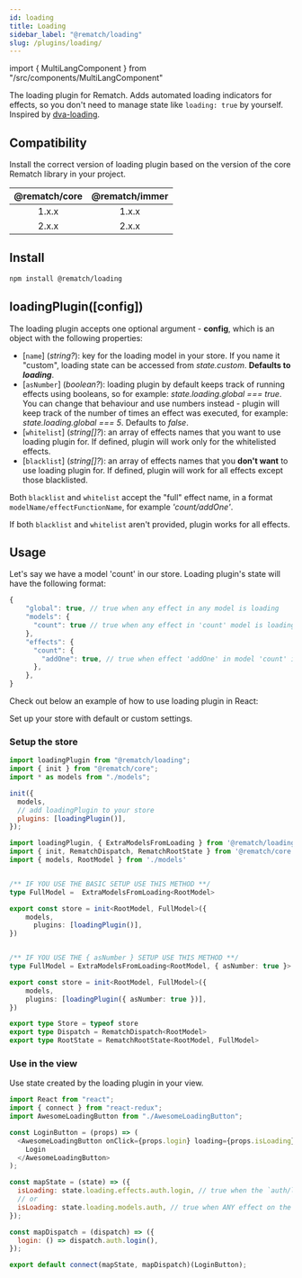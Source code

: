 ```yaml
---
id: loading
title: Loading
sidebar_label: "@rematch/loading"
slug: /plugins/loading/
---
```


import { MultiLangComponent } from "/src/components/MultiLangComponent"

The loading plugin for Rematch. Adds automated loading indicators for effects, so you don't need to manage state like `loading: true` by yourself. Inspired by [dva-loading](https://github.com/dvajs/dva/tree/master/packages/dva-loading).

## Compatibility

Install the correct version of loading plugin based on the version of the core Rematch library in your project.

| @rematch/core | @rematch/immer |
| :-----------: | :------------: |
|     1.x.x     |     1.x.x      |
|     2.x.x     |     2.x.x      |

## Install

```bash npm2yarn
npm install @rematch/loading
```

## loadingPlugin([config])

The loading plugin accepts one optional argument - **config**, which is an object with the following properties:

- [`name`] (_string?_): key for the loading model in your store. If you name it "custom", loading state can be accessed from _state.custom_. **Defaults to _loading_**.
- [`asNumber`] (_boolean?_): loading plugin by default keeps track of running effects using booleans, so for example: _state.loading.global === true_. You can change that behaviour and use numbers instead - plugin will keep track of the number of times an effect was executed, for example: _state.loading.global === 5_. Defaults to _false_.
- [`whitelist`] (_string[]?_): an array of effects names that you want to use loading plugin for. If defined, plugin will work only for the whitelisted effects.
- [`blacklist`] (_string[]?_): an array of effects names that you **don't want** to use loading plugin for. If defined, plugin will work for all effects except those blacklisted.

Both `blacklist` and `whitelist` accept the "full" effect name, in a format `modelName/effectFunctionName`, for example _'count/addOne'_.

If both `blacklist` and `whitelist` aren't provided, plugin works for all effects.

## Usage

Let's say we have a model 'count' in our store. Loading plugin's state will have the following format:

```js
{
	"global": true, // true when any effect in any model is loading
    "models": {
      "count": true // true when any effect in 'count' model is loading
    },
    "effects": {
      "count": {
        "addOne": true, // true when effect 'addOne' in model 'count' is loading
      },
    },
}
```

Check out below an example of how to use loading plugin in React:

Set up your store with default or custom settings.

### Setup the store

<MultiLangComponent>

```js title="store.js"
import loadingPlugin from "@rematch/loading";
import { init } from "@rematch/core";
import * as models from "./models";

init({
  models,
  // add loadingPlugin to your store
  plugins: [loadingPlugin()],
});
```

```ts title="store.ts"
import loadingPlugin, { ExtraModelsFromLoading } from '@rematch/loading'
import { init, RematchDispatch, RematchRootState } from '@rematch/core'
import { models, RootModel } from './models'


/** IF YOU USE THE BASIC SETUP USE THIS METHOD **/
type FullModel =  ExtraModelsFromLoading<RootModel>

export const store = init<RootModel, FullModel>({
    models,
	  plugins: [loadingPlugin()],
})


/** IF YOU USE THE { asNumber } SETUP USE THIS METHOD **/
type FullModel = ExtraModelsFromLoading<RootModel, { asNumber: true }>

export const store = init<RootModel, FullModel>({
    models,
    plugins: [loadingPlugin({ asNumber: true })],
})

export type Store = typeof store
export type Dispatch = RematchDispatch<RootModel>
export type RootState = RematchRootState<RootModel, FullModel>

```

</MultiLangComponent>

### Use in the view

Use state created by the loading plugin in your view.

```js title="App.jsx"
import React from "react";
import { connect } from "react-redux";
import AwesomeLoadingButton from "./AwesomeLoadingButton";

const LoginButton = (props) => (
  <AwesomeLoadingButton onClick={props.login} loading={props.isLoading}>
    Login
  </AwesomeLoadingButton>
);

const mapState = (state) => ({
  isLoading: state.loading.effects.auth.login, // true when the `auth/login` effect is running
  // or
  isLoading: state.loading.models.auth, // true when ANY effect on the `auth` model is running
});

const mapDispatch = (dispatch) => ({
  login: () => dispatch.auth.login(),
});

export default connect(mapState, mapDispatch)(LoginButton);
```
